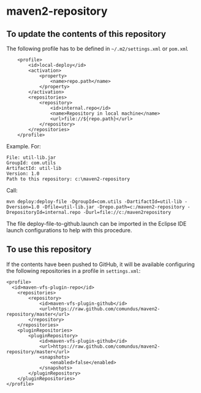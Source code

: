 maven2-repository
=================

To update the contents of this repository
-----------------------------------------

The following profile has to be defined in `~/.m2/settings.xml` or `pom.xml`

    	<profile>
    		<id>local-deploy</id>
    		<activation>
    			<property>
    				<name>repo.path</name>
    			</property>
    		</activation>
    		<repositories>
    			<repository>
    				<id>internal.repo</id>
    				<name>Repository in local machine</name>
    				<url>file://${repo.path}</url>
    			</repository>
    		</repositories>
    	</profile>

Example. For:

    File: util-lib.jar
    GroupId: com.utils
    ArtifactId: util-lib
    Version: 1.0
    Path to this repository: c:\maven2-repository    
    
Call:

    mvn deploy:deploy-file -DgroupId=com.utils -DartifactId=util-lib -Dversion=1.0 -Dfile=util-lib.jar -Drepo.path=c:/maven2-repository -DrepositoryId=internal.repo -Durl=file://c:/maven2repository

The file deploy-file-to-github.launch can be imported in the Eclipse IDE launch configurations to help with this procedure.

To use  this repository
-----------------------

If the contents have been pushed to GitHub, it will be available configuring the following repositories in a profile in
 `settings.xml`:
 
    <profile>
      <id>maven-vfs-plugin-repo</id>
		<repositories>
			<repository>
				<id>maven-vfs-plugin-github</id>
				<url>https://raw.github.com/comundus/maven2-repository/master</url>
			</repository>
		</repositories>
		<pluginRepositories>
			<pluginRepository>
				<id>maven-vfs-plugin-github</id>
				<url>https://raw.github.com/comundus/maven2-repository/master</url>
				<snapshots>
					<enabled>false</enabled>
				</snapshots>
			</pluginRepository>
		</pluginRepositories>
    </profile>

